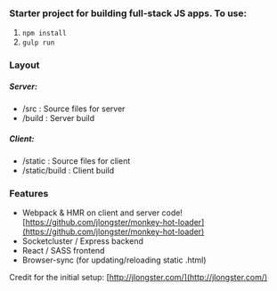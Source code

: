 
### Starter project for building full-stack JS apps. To use:

1. `npm install`
2. `gulp run`

### Layout
##### Server: 
  - /src : Source files for server
  - /build : Server build

##### Client:
  - /static : Source files for client
  - /static/build : Client build

### Features
- Webpack & HMR on client and server code! [https://github.com/jlongster/monkey-hot-loader](https://github.com/jlongster/monkey-hot-loader)
- Socketcluster / Express backend
- React / SASS frontend
- Browser-sync (for updating/reloading static .html)

Credit for the initial setup: [http://jlongster.com/](http://jlongster.com/)
